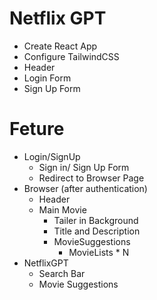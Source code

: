 # Netflix GPT

- Create React App
- Configure TailwindCSS
- Header
- Login Form
- Sign Up Form

# Feture
- Login/SignUp 
    - Sign in/ Sign Up Form
    - Redirect to Browser Page
- Browser (after authentication)
    - Header
    - Main Movie
        - Tailer in Background
        - Title and Description
        - MovieSuggestions
            - MovieLists * N   
- NetflixGPT
    - Search Bar
    - Movie Suggestions            